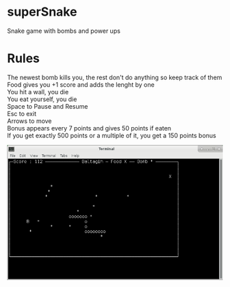 # superSnake
Snake game with bombs and power ups

# Rules
 The newest bomb kills you, the rest don't do anything so keep track of them </br>
 Food gives you +1 score and adds the lenght by one </br>
 You hit a wall, you die </br>
 You eat yourself, you die </br>
 Space to Pause and Resume </br>
 Esc to exit </br>
 Arrows to move </br>
 Bonus appears every 7 points and gives 50 points if eaten </br>
 If you get exactly 500 points or a multiple of it, you get a 150 points bonus </br>

![alt text](https://raw.githubusercontent.com/baltagih/superSnake/master/images/11.png)
